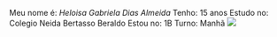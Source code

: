 Meu nome é: *Heloisa Gabriela Dias Almeida*
Tenho: 15 anos 
Estudo no: Colegio Neida Bertasso Beraldo
Estou no: 1B 
Turno: Manhã
![](https://tenor.com/pt-BR/view/shrek-kiss-kisses-kiss-me-love-you-gif-16322129)
